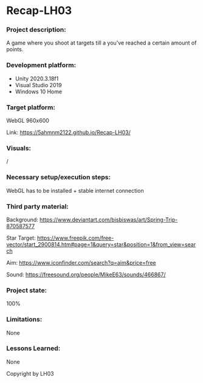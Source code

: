 # Recap-LH03

### Project description: 

A game where you shoot at targets till a you've reached a certain amount of points.

### Development platform: 

- Unity 2020.3.18f1
- Visual Studio 2019
- Windows 10 Home

### Target platform: 
WebGL 960x600

Link: https://5ahmnm2122.github.io/Recap-LH03/


### Visuals: 
/

### Necessary setup/execution steps: 

WebGL has to be installed + stable internet connection

### Third party material: 

Background: https://www.deviantart.com/bisbiswas/art/Spring-Trip-870587577

Star Target: https://www.freepik.com/free-vector/start_2900814.htm#page=1&query=star&position=1&from_view=search

Aim: https://www.iconfinder.com/search?q=aim&price=free

Sound: https://freesound.org/people/MikeE63/sounds/466867/

### Project state: 
100%

### Limitations: 
None

### Lessons Learned: 
None

Copyright by LH03